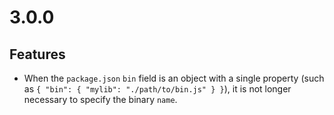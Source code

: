 # 3.0.0

## Features

- When the `package.json` `bin` field is an object with a single property (such
  as `{ "bin": { "mylib": "./path/to/bin.js" } }`), it is not longer necessary
  to specify the binary `name`.
